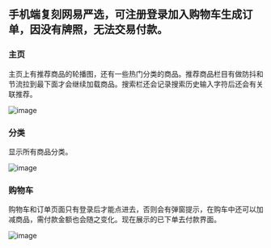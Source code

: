 ## 手机端复刻网易严选，可注册登录加入购物车生成订单，因没有牌照，无法交易付款。
### 主页
主页上有推荐商品的轮播图，还有一些热门分类的商品。推荐商品栏目有做防抖和节流拉到最下面才会继续加载商品。搜索栏还会记录搜索历史输入字符后还会有关联推荐。

![image](https://user-images.githubusercontent.com/99568416/153746587-464fc76f-1714-4302-978f-32c641071f84.png)
### 分类
显示所有商品分类。

![image](https://user-images.githubusercontent.com/99568416/153746624-34ba2c22-c316-4416-abcd-e6a95aab9fe2.png)
### 购物车
购物车和订单页面只有登录后才能点进去，否则会有弹窗提示，在购车中还可以加减商品，需付款金额也会随之变化。现在展示的已下单去付款界面。

![image](https://user-images.githubusercontent.com/99568416/153747028-6a1f4182-ffca-45a6-a8c4-99b11de3a9aa.png)


